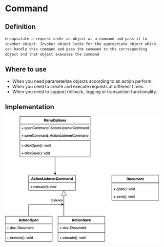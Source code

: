 # Command
## Definition
`encapsulate a request under an object as a command and pass it to invoker object. Invoker object looks for the appropriate object which can handle this command and pass the command to the corresponding object and that object executes the command`

## Where to use
- When you need parameterize objects according to an action perform.
- When you need to create and execute requests at different times.
- When you need to support rollback, logging or transaction functionality.

## Implementation
![commande.png](commande.png)